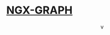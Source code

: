 <h1><a class="app-name-link" href="">NGX-GRAPH</a></h1>

<center>v<env-var var="version"></env-var></center>

<md-toc-search paths="main"></md-toc>
<md-toc-search paths="layouts"></md-toc>

<md-toc path="/" max-depth="2"></md-toc>
<md-toc path="custom-templates" max-depth="2"></md-toc>
<md-toc path="layouts" max-depth="2"></md-toc>
<md-toc path="interactive-demo" max-depth="2"></md-toc>
